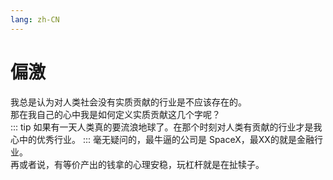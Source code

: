 ```yaml
---
lang: zh-CN
---
```


# 偏激

我总是认为对人类社会没有实质贡献的行业是不应该存在的。<br />
那在我自己的心中我是如何定义实质贡献这几个字呢？<br />
::: tip
如果有一天人类真的要流浪地球了。在那个时刻对人类有贡献的行业才是我心中的优秀行业。
:::
毫无疑问的，最牛逼的公司是 SpaceX，最XX的就是金融行业。<br />
再或者说，有等价产出的钱拿的心理安稳，玩杠杆就是在扯犊子。